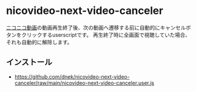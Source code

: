 # nicovideo-next-video-canceler
[ニコニコ動画](https://www.nicovideo.jp/video_top)の動画再生終了後、次の動画へ遷移する前に自動的にキャンセルボタンをクリックするuserscriptです。
再生終了時に全画面で視聴していた場合、それも自動的に解除します。

## インストール
- https://github.com/dnek/nicovideo-next-video-canceler/raw/main/nicovideo-next-video-canceler.user.js
